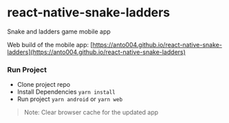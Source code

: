# react-native-snake-ladders
Snake and ladders game mobile app

Web build of the mobile app:
[https://anto004.github.io/react-native-snake-ladders](https://anto004.github.io/react-native-snake-ladders)

### Run Project

- Clone project repo
- Install Dependencies
  `yarn install`
- Run project
  `yarn android`
  or
  `yarn web`

> Note:
> Clear browser cache for the updated app
